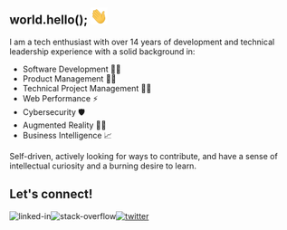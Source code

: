 ## world.hello(); <img src="https://raw.githubusercontent.com/ABSphreak/ABSphreak/master/gifs/Hi.gif" width="30px">
I am a tech enthusiast with over 14 years of development and technical leadership experience with a solid background in:

* Software Development 👨‍💻
* Product Management 🙎‍♂️
* Technical Project Management 🙎‍♂️
* Web Performance ⚡
* Cybersecurity 🛡️
* Augmented Reality 👨‍💻
* Business Intelligence 📈
 
Self-driven, actively looking for ways to contribute, and have a sense of intellectual curiosity and a burning desire to learn.
<br>

## Let's connect!

[<img align="left" alt="linked-in" src="https://img.shields.io/badge/linkedin-%230077B5.svg?&style=for-the-badge&logo=linkedin&logoColor=white"/>](https://www.linkedin.com/in/ramizebian/)

[<img align="left" alt="stack-overflow" src="https://img.shields.io/badge/stack%20overflow-FE7A16?logo=stack-overflow&logoColor=white&style=for-the-badge" />](https://stackoverflow.com/users/6859050/rami-zebian)

  <a href="https://twitter.com/ramizebian">
  <img alt="twitter" src="https://img.shields.io/badge/twitter-%231DA1F2.svg?&style=for-the-badge&logo=twitter&logoColor=white" />
  </a>

